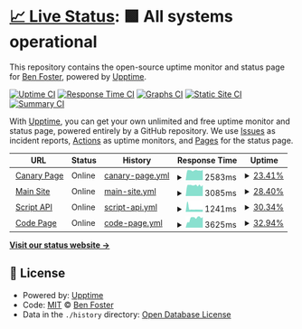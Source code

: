# [📈 Live Status](https://status.benfoster.dev): <!--live status--> **🟩 All systems operational**

This repository contains the open-source uptime monitor and status page for [Ben Foster](https://benfoster.dev), powered by [Upptime](https://github.com/upptime/upptime).

[![Uptime CI](https://github.com/benfoster04/status/workflows/Uptime%20CI/badge.svg)](https://github.com/upptime/upptime/actions?query=workflow%3A%22Uptime+CI%22)
[![Response Time CI](https://github.com/benfoster04/status/workflows/Response%20Time%20CI/badge.svg)](https://github.com/upptime/upptime/actions?query=workflow%3A%22Response+Time+CI%22)
[![Graphs CI](https://github.com/benfoster04/status/workflows/Graphs%20CI/badge.svg)](https://github.com/upptime/upptime/actions?query=workflow%3A%22Graphs+CI%22)
[![Static Site CI](https://github.com/benfoster04/status/workflows/Static%20Site%20CI/badge.svg)](https://github.com/upptime/upptime/actions?query=workflow%3A%22Static+Site+CI%22)
[![Summary CI](https://github.com/benfoster04/status/workflows/Summary%20CI/badge.svg)](https://github.com/upptime/upptime/actions?query=workflow%3A%22Summary+CI%22)

With [Upptime](https://upptime.js.org), you can get your own unlimited and free uptime monitor and status page, powered entirely by a GitHub repository. We use [Issues](https://github.com/benfoster04/status/issues) as incident reports, [Actions](https://github.com/benfoster04/status/actions) as uptime monitors, and [Pages](https://status.benfoster.dev) for the status page.

<!--start: status pages-->
<!-- This summary is generated by Upptime (https://github.com/upptime/upptime) -->
<!-- Do not edit this manually, your changes will be overwritten -->
<!-- prettier-ignore -->
| URL | Status | History | Response Time | Uptime |
| --- | ------ | ------- | ------------- | ------ |
| <img alt="" src="https://favicons.githubusercontent.com/canary.benfoster.dev" height="13"> [Canary Page](https://canary.benfoster.dev) | Online | [canary-page.yml](https://github.com/benfoster04/status/commits/master/history/canary-page.yml) | <details><summary><img alt="Response time graph" src="./graphs/canary-page/response-time-week.png" height="20"> 2583ms</summary><br><a href="https://status.benfoster.dev/history/canary-page"><img alt="Response time 2583" src="https://img.shields.io/endpoint?url=https%3A%2F%2Fraw.githubusercontent.com%2Fbenfoster04%2Fstatus%2Fmaster%2Fapi%2Fcanary-page%2Fresponse-time.json"></a><br><a href="https://status.benfoster.dev/history/canary-page"><img alt="24-hour response time 3190" src="https://img.shields.io/endpoint?url=https%3A%2F%2Fraw.githubusercontent.com%2Fbenfoster04%2Fstatus%2Fmaster%2Fapi%2Fcanary-page%2Fresponse-time-day.json"></a><br><a href="https://status.benfoster.dev/history/canary-page"><img alt="7-day response time 2583" src="https://img.shields.io/endpoint?url=https%3A%2F%2Fraw.githubusercontent.com%2Fbenfoster04%2Fstatus%2Fmaster%2Fapi%2Fcanary-page%2Fresponse-time-week.json"></a><br><a href="https://status.benfoster.dev/history/canary-page"><img alt="30-day response time 2583" src="https://img.shields.io/endpoint?url=https%3A%2F%2Fraw.githubusercontent.com%2Fbenfoster04%2Fstatus%2Fmaster%2Fapi%2Fcanary-page%2Fresponse-time-month.json"></a><br><a href="https://status.benfoster.dev/history/canary-page"><img alt="1-year response time 2583" src="https://img.shields.io/endpoint?url=https%3A%2F%2Fraw.githubusercontent.com%2Fbenfoster04%2Fstatus%2Fmaster%2Fapi%2Fcanary-page%2Fresponse-time-year.json"></a></details> | <details><summary><a href="https://status.benfoster.dev/history/canary-page">23.41%</a></summary><a href="https://status.benfoster.dev/history/canary-page"><img alt="All-time uptime 23.41%" src="https://img.shields.io/endpoint?url=https%3A%2F%2Fraw.githubusercontent.com%2Fbenfoster04%2Fstatus%2Fmaster%2Fapi%2Fcanary-page%2Fuptime.json"></a><br><a href="https://status.benfoster.dev/history/canary-page"><img alt="24-hour uptime 9.54%" src="https://img.shields.io/endpoint?url=https%3A%2F%2Fraw.githubusercontent.com%2Fbenfoster04%2Fstatus%2Fmaster%2Fapi%2Fcanary-page%2Fuptime-day.json"></a><br><a href="https://status.benfoster.dev/history/canary-page"><img alt="7-day uptime 23.41%" src="https://img.shields.io/endpoint?url=https%3A%2F%2Fraw.githubusercontent.com%2Fbenfoster04%2Fstatus%2Fmaster%2Fapi%2Fcanary-page%2Fuptime-week.json"></a><br><a href="https://status.benfoster.dev/history/canary-page"><img alt="30-day uptime 23.41%" src="https://img.shields.io/endpoint?url=https%3A%2F%2Fraw.githubusercontent.com%2Fbenfoster04%2Fstatus%2Fmaster%2Fapi%2Fcanary-page%2Fuptime-month.json"></a><br><a href="https://status.benfoster.dev/history/canary-page"><img alt="1-year uptime 23.41%" src="https://img.shields.io/endpoint?url=https%3A%2F%2Fraw.githubusercontent.com%2Fbenfoster04%2Fstatus%2Fmaster%2Fapi%2Fcanary-page%2Fuptime-year.json"></a></details>
| <img alt="" src="https://favicons.githubusercontent.com/benfoster.dev" height="13"> [Main Site](https://benfoster.dev) | Online | [main-site.yml](https://github.com/benfoster04/status/commits/master/history/main-site.yml) | <details><summary><img alt="Response time graph" src="./graphs/main-site/response-time-week.png" height="20"> 3085ms</summary><br><a href="https://status.benfoster.dev/history/main-site"><img alt="Response time 3085" src="https://img.shields.io/endpoint?url=https%3A%2F%2Fraw.githubusercontent.com%2Fbenfoster04%2Fstatus%2Fmaster%2Fapi%2Fmain-site%2Fresponse-time.json"></a><br><a href="https://status.benfoster.dev/history/main-site"><img alt="24-hour response time 3890" src="https://img.shields.io/endpoint?url=https%3A%2F%2Fraw.githubusercontent.com%2Fbenfoster04%2Fstatus%2Fmaster%2Fapi%2Fmain-site%2Fresponse-time-day.json"></a><br><a href="https://status.benfoster.dev/history/main-site"><img alt="7-day response time 3085" src="https://img.shields.io/endpoint?url=https%3A%2F%2Fraw.githubusercontent.com%2Fbenfoster04%2Fstatus%2Fmaster%2Fapi%2Fmain-site%2Fresponse-time-week.json"></a><br><a href="https://status.benfoster.dev/history/main-site"><img alt="30-day response time 3085" src="https://img.shields.io/endpoint?url=https%3A%2F%2Fraw.githubusercontent.com%2Fbenfoster04%2Fstatus%2Fmaster%2Fapi%2Fmain-site%2Fresponse-time-month.json"></a><br><a href="https://status.benfoster.dev/history/main-site"><img alt="1-year response time 3085" src="https://img.shields.io/endpoint?url=https%3A%2F%2Fraw.githubusercontent.com%2Fbenfoster04%2Fstatus%2Fmaster%2Fapi%2Fmain-site%2Fresponse-time-year.json"></a></details> | <details><summary><a href="https://status.benfoster.dev/history/main-site">28.40%</a></summary><a href="https://status.benfoster.dev/history/main-site"><img alt="All-time uptime 28.40%" src="https://img.shields.io/endpoint?url=https%3A%2F%2Fraw.githubusercontent.com%2Fbenfoster04%2Fstatus%2Fmaster%2Fapi%2Fmain-site%2Fuptime.json"></a><br><a href="https://status.benfoster.dev/history/main-site"><img alt="24-hour uptime 15.44%" src="https://img.shields.io/endpoint?url=https%3A%2F%2Fraw.githubusercontent.com%2Fbenfoster04%2Fstatus%2Fmaster%2Fapi%2Fmain-site%2Fuptime-day.json"></a><br><a href="https://status.benfoster.dev/history/main-site"><img alt="7-day uptime 28.40%" src="https://img.shields.io/endpoint?url=https%3A%2F%2Fraw.githubusercontent.com%2Fbenfoster04%2Fstatus%2Fmaster%2Fapi%2Fmain-site%2Fuptime-week.json"></a><br><a href="https://status.benfoster.dev/history/main-site"><img alt="30-day uptime 28.40%" src="https://img.shields.io/endpoint?url=https%3A%2F%2Fraw.githubusercontent.com%2Fbenfoster04%2Fstatus%2Fmaster%2Fapi%2Fmain-site%2Fuptime-month.json"></a><br><a href="https://status.benfoster.dev/history/main-site"><img alt="1-year uptime 28.40%" src="https://img.shields.io/endpoint?url=https%3A%2F%2Fraw.githubusercontent.com%2Fbenfoster04%2Fstatus%2Fmaster%2Fapi%2Fmain-site%2Fuptime-year.json"></a></details>
| <img alt="" src="https://favicons.githubusercontent.com/benfoster.dev" height="13"> [Script API](https://benfoster.dev/script/test) | Online | [script-api.yml](https://github.com/benfoster04/status/commits/master/history/script-api.yml) | <details><summary><img alt="Response time graph" src="./graphs/script-api/response-time-week.png" height="20"> 1241ms</summary><br><a href="https://status.benfoster.dev/history/script-api"><img alt="Response time 1241" src="https://img.shields.io/endpoint?url=https%3A%2F%2Fraw.githubusercontent.com%2Fbenfoster04%2Fstatus%2Fmaster%2Fapi%2Fscript-api%2Fresponse-time.json"></a><br><a href="https://status.benfoster.dev/history/script-api"><img alt="24-hour response time 1522" src="https://img.shields.io/endpoint?url=https%3A%2F%2Fraw.githubusercontent.com%2Fbenfoster04%2Fstatus%2Fmaster%2Fapi%2Fscript-api%2Fresponse-time-day.json"></a><br><a href="https://status.benfoster.dev/history/script-api"><img alt="7-day response time 1241" src="https://img.shields.io/endpoint?url=https%3A%2F%2Fraw.githubusercontent.com%2Fbenfoster04%2Fstatus%2Fmaster%2Fapi%2Fscript-api%2Fresponse-time-week.json"></a><br><a href="https://status.benfoster.dev/history/script-api"><img alt="30-day response time 1241" src="https://img.shields.io/endpoint?url=https%3A%2F%2Fraw.githubusercontent.com%2Fbenfoster04%2Fstatus%2Fmaster%2Fapi%2Fscript-api%2Fresponse-time-month.json"></a><br><a href="https://status.benfoster.dev/history/script-api"><img alt="1-year response time 1241" src="https://img.shields.io/endpoint?url=https%3A%2F%2Fraw.githubusercontent.com%2Fbenfoster04%2Fstatus%2Fmaster%2Fapi%2Fscript-api%2Fresponse-time-year.json"></a></details> | <details><summary><a href="https://status.benfoster.dev/history/script-api">30.34%</a></summary><a href="https://status.benfoster.dev/history/script-api"><img alt="All-time uptime 30.34%" src="https://img.shields.io/endpoint?url=https%3A%2F%2Fraw.githubusercontent.com%2Fbenfoster04%2Fstatus%2Fmaster%2Fapi%2Fscript-api%2Fuptime.json"></a><br><a href="https://status.benfoster.dev/history/script-api"><img alt="24-hour uptime 21.54%" src="https://img.shields.io/endpoint?url=https%3A%2F%2Fraw.githubusercontent.com%2Fbenfoster04%2Fstatus%2Fmaster%2Fapi%2Fscript-api%2Fuptime-day.json"></a><br><a href="https://status.benfoster.dev/history/script-api"><img alt="7-day uptime 30.34%" src="https://img.shields.io/endpoint?url=https%3A%2F%2Fraw.githubusercontent.com%2Fbenfoster04%2Fstatus%2Fmaster%2Fapi%2Fscript-api%2Fuptime-week.json"></a><br><a href="https://status.benfoster.dev/history/script-api"><img alt="30-day uptime 30.34%" src="https://img.shields.io/endpoint?url=https%3A%2F%2Fraw.githubusercontent.com%2Fbenfoster04%2Fstatus%2Fmaster%2Fapi%2Fscript-api%2Fuptime-month.json"></a><br><a href="https://status.benfoster.dev/history/script-api"><img alt="1-year uptime 30.34%" src="https://img.shields.io/endpoint?url=https%3A%2F%2Fraw.githubusercontent.com%2Fbenfoster04%2Fstatus%2Fmaster%2Fapi%2Fscript-api%2Fuptime-year.json"></a></details>
| <img alt="" src="https://favicons.githubusercontent.com/code.benfoster.dev" height="13"> [Code Page](https://code.benfoster.dev) | Online | [code-page.yml](https://github.com/benfoster04/status/commits/master/history/code-page.yml) | <details><summary><img alt="Response time graph" src="./graphs/code-page/response-time-week.png" height="20"> 3625ms</summary><br><a href="https://status.benfoster.dev/history/code-page"><img alt="Response time 3625" src="https://img.shields.io/endpoint?url=https%3A%2F%2Fraw.githubusercontent.com%2Fbenfoster04%2Fstatus%2Fmaster%2Fapi%2Fcode-page%2Fresponse-time.json"></a><br><a href="https://status.benfoster.dev/history/code-page"><img alt="24-hour response time 4593" src="https://img.shields.io/endpoint?url=https%3A%2F%2Fraw.githubusercontent.com%2Fbenfoster04%2Fstatus%2Fmaster%2Fapi%2Fcode-page%2Fresponse-time-day.json"></a><br><a href="https://status.benfoster.dev/history/code-page"><img alt="7-day response time 3625" src="https://img.shields.io/endpoint?url=https%3A%2F%2Fraw.githubusercontent.com%2Fbenfoster04%2Fstatus%2Fmaster%2Fapi%2Fcode-page%2Fresponse-time-week.json"></a><br><a href="https://status.benfoster.dev/history/code-page"><img alt="30-day response time 3625" src="https://img.shields.io/endpoint?url=https%3A%2F%2Fraw.githubusercontent.com%2Fbenfoster04%2Fstatus%2Fmaster%2Fapi%2Fcode-page%2Fresponse-time-month.json"></a><br><a href="https://status.benfoster.dev/history/code-page"><img alt="1-year response time 3625" src="https://img.shields.io/endpoint?url=https%3A%2F%2Fraw.githubusercontent.com%2Fbenfoster04%2Fstatus%2Fmaster%2Fapi%2Fcode-page%2Fresponse-time-year.json"></a></details> | <details><summary><a href="https://status.benfoster.dev/history/code-page">32.94%</a></summary><a href="https://status.benfoster.dev/history/code-page"><img alt="All-time uptime 32.94%" src="https://img.shields.io/endpoint?url=https%3A%2F%2Fraw.githubusercontent.com%2Fbenfoster04%2Fstatus%2Fmaster%2Fapi%2Fcode-page%2Fuptime.json"></a><br><a href="https://status.benfoster.dev/history/code-page"><img alt="24-hour uptime 24.61%" src="https://img.shields.io/endpoint?url=https%3A%2F%2Fraw.githubusercontent.com%2Fbenfoster04%2Fstatus%2Fmaster%2Fapi%2Fcode-page%2Fuptime-day.json"></a><br><a href="https://status.benfoster.dev/history/code-page"><img alt="7-day uptime 32.94%" src="https://img.shields.io/endpoint?url=https%3A%2F%2Fraw.githubusercontent.com%2Fbenfoster04%2Fstatus%2Fmaster%2Fapi%2Fcode-page%2Fuptime-week.json"></a><br><a href="https://status.benfoster.dev/history/code-page"><img alt="30-day uptime 32.94%" src="https://img.shields.io/endpoint?url=https%3A%2F%2Fraw.githubusercontent.com%2Fbenfoster04%2Fstatus%2Fmaster%2Fapi%2Fcode-page%2Fuptime-month.json"></a><br><a href="https://status.benfoster.dev/history/code-page"><img alt="1-year uptime 32.94%" src="https://img.shields.io/endpoint?url=https%3A%2F%2Fraw.githubusercontent.com%2Fbenfoster04%2Fstatus%2Fmaster%2Fapi%2Fcode-page%2Fuptime-year.json"></a></details>

<!--end: status pages-->

[**Visit our status website →**](https://status.benfoster.dev)

## 📄 License

- Powered by: [Upptime](https://github.com/upptime/upptime)
- Code: [MIT](./LICENSE) © [Ben Foster](https://benfoster.dev)
- Data in the `./history` directory: [Open Database License](https://opendatacommons.org/licenses/odbl/1-0/)
